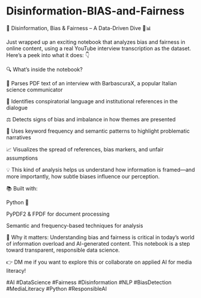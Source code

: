# Disinformation-BIAS-and-Fairness

🚨 Disinformation, Bias & Fairness – A Data-Driven Dive 🧠📊

Just wrapped up an exciting notebook that analyzes bias and fairness in online content, using a real YouTube interview transcription as the dataset. Here’s a peek into what it does: 👇

🔍 What’s inside the notebook?

📄 Parses PDF text of an interview with BarbascuraX, a popular Italian science communicator

🧠 Identifies conspiratorial language and institutional references in the dialogue

⚖️ Detects signs of bias and imbalance in how themes are presented

🧮 Uses keyword frequency and semantic patterns to highlight problematic narratives

📈 Visualizes the spread of references, bias markers, and unfair assumptions

💡 This kind of analysis helps us understand how information is framed—and more importantly, how subtle biases influence our perception.

📚 Built with:

Python 🐍

PyPDF2 & FPDF for document processing

Semantic and frequency-based techniques for analysis

🔁 Why it matters:
Understanding bias and fairness is critical in today’s world of information overload and AI-generated content. This notebook is a step toward transparent, responsible data science.

👉 DM me if you want to explore this or collaborate on applied AI for media literacy!

#AI #DataScience #Fairness #Disinformation #NLP #BiasDetection #MediaLiteracy #Python #ResponsibleAI
